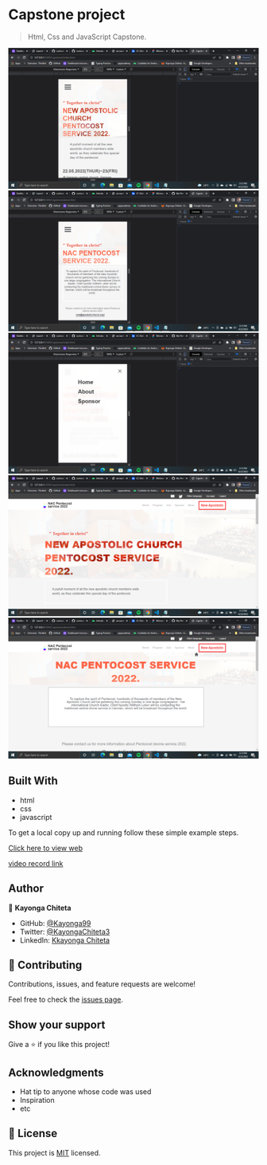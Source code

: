 # Capstone project

> Html, Css and JavaScript Capstone.

![Screenshot](./photos/shots/Screenshot(84).png)
![Screenshot](./photos/shots/Screenshot85.png)
![Screenshot](./photos/shots/Screenshot86.png)
![Screenshot](./photos/shots/Screenshot(87).png)
![Screenshot](./photos/shots/Screenshot(88).png)


## Built With

- html
- css
- javascript

To get a local copy up and running follow these simple example steps.

[Click here to view web](https://kayonga99.github.io/Capstone/)

[video record link](https://drive.google.com/file/d/1Ih4VJFSa5la1M2J8bljldI1RsmKmveFt/view?usp=sharing)

## Author

👤 **Kayonga Chiteta**

- GitHub: [@Kayonga99](https://github.com/Kayonga99)
- Twitter: [@KayongaChiteta3](https://twitter.com/KayongaChiteta3?t=gfILCjmltzGRZOx6FZ8-nQ&s=08)
- LinkedIn: [Kkayonga Chiteta](https://www.linkedin.com/in/kayonga-chiteta-776949227)

## 🤝 Contributing

Contributions, issues, and feature requests are welcome!

Feel free to check the [issues page](../../issues/).

## Show your support

Give a ⭐️ if you like this project!

## Acknowledgments

- Hat tip to anyone whose code was used
- Inspiration
- etc

## 📝 License

This project is [MIT](./MIT.md) licensed.